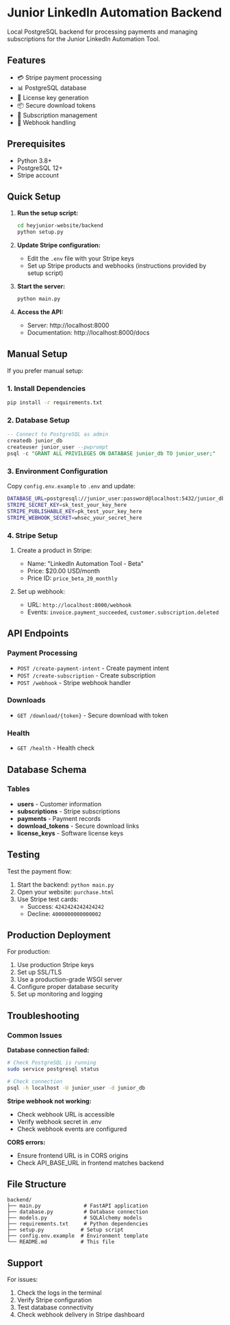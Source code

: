 # Junior LinkedIn Automation Backend

Local PostgreSQL backend for processing payments and managing subscriptions for the Junior LinkedIn Automation Tool.

## Features

- 💳 Stripe payment processing
- 📊 PostgreSQL database
- 🔐 License key generation
- 📦 Secure download tokens
- 🔄 Subscription management
- 📧 Webhook handling

## Prerequisites

- Python 3.8+
- PostgreSQL 12+
- Stripe account

## Quick Setup

1. **Run the setup script:**
   ```bash
   cd heyjunior-website/backend
   python setup.py
   ```

2. **Update Stripe configuration:**
   - Edit the `.env` file with your Stripe keys
   - Set up Stripe products and webhooks (instructions provided by setup script)

3. **Start the server:**
   ```bash
   python main.py
   ```

4. **Access the API:**
   - Server: http://localhost:8000
   - Documentation: http://localhost:8000/docs

## Manual Setup

If you prefer manual setup:

### 1. Install Dependencies

```bash
pip install -r requirements.txt
```

### 2. Database Setup

```sql
-- Connect to PostgreSQL as admin
createdb junior_db
createuser junior_user --pwprompt
psql -c "GRANT ALL PRIVILEGES ON DATABASE junior_db TO junior_user;"
```

### 3. Environment Configuration

Copy `config.env.example` to `.env` and update:

```bash
DATABASE_URL=postgresql://junior_user:password@localhost:5432/junior_db
STRIPE_SECRET_KEY=sk_test_your_key_here
STRIPE_PUBLISHABLE_KEY=pk_test_your_key_here
STRIPE_WEBHOOK_SECRET=whsec_your_secret_here
```

### 4. Stripe Setup

1. Create a product in Stripe:
   - Name: "LinkedIn Automation Tool - Beta"
   - Price: $20.00 USD/month
   - Price ID: `price_beta_20_monthly`

2. Set up webhook:
   - URL: `http://localhost:8000/webhook`
   - Events: `invoice.payment_succeeded`, `customer.subscription.deleted`

## API Endpoints

### Payment Processing
- `POST /create-payment-intent` - Create payment intent
- `POST /create-subscription` - Create subscription
- `POST /webhook` - Stripe webhook handler

### Downloads
- `GET /download/{token}` - Secure download with token

### Health
- `GET /health` - Health check

## Database Schema

### Tables
- **users** - Customer information
- **subscriptions** - Stripe subscriptions
- **payments** - Payment records
- **download_tokens** - Secure download links
- **license_keys** - Software license keys

## Testing

Test the payment flow:

1. Start the backend: `python main.py`
2. Open your website: `purchase.html`
3. Use Stripe test cards:
   - Success: `4242424242424242`
   - Decline: `4000000000000002`

## Production Deployment

For production:

1. Use production Stripe keys
2. Set up SSL/TLS
3. Use a production-grade WSGI server
4. Configure proper database security
5. Set up monitoring and logging

## Troubleshooting

### Common Issues

**Database connection failed:**
```bash
# Check PostgreSQL is running
sudo service postgresql status

# Check connection
psql -h localhost -U junior_user -d junior_db
```

**Stripe webhook not working:**
- Check webhook URL is accessible
- Verify webhook secret in .env
- Check webhook events are configured

**CORS errors:**
- Ensure frontend URL is in CORS origins
- Check API_BASE_URL in frontend matches backend

## File Structure

```
backend/
├── main.py              # FastAPI application
├── database.py          # Database connection
├── models.py            # SQLAlchemy models
├── requirements.txt     # Python dependencies
├── setup.py            # Setup script
├── config.env.example  # Environment template
└── README.md           # This file
```

## Support

For issues:
1. Check the logs in the terminal
2. Verify Stripe configuration
3. Test database connectivity
4. Check webhook delivery in Stripe dashboard 